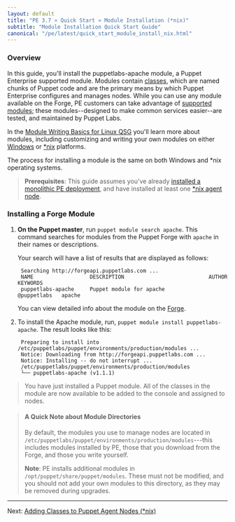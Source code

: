 ```yaml
---
layout: default
title: "PE 3.7 » Quick Start » Module Installation (*nix)"
subtitle: "Module Installation Quick Start Guide"
canonical: "/pe/latest/quick_start_module_install_nix.html"
---
```


### Overview

In this guide, you'll install the puppetlabs-apache module, a Puppet Enterprise supported module. Modules contain [classes](/puppet/3.7/reference/lang_classes.html), which are named chunks of Puppet code and are the primary means by which Puppet Enterprise configures and manages nodes.  While you can use any module available on the Forge, PE customers can take advantage of [supported modules](http://forge.puppetlabs.com/supported); these modules--designed to make common services easier--are tested, and maintained by Puppet Labs.

In the [Module Writing Basics for Linux QSG](./quick_writing_nix.html) you'll learn more about modules, including customizing and writing your own modules on either [Windows](./quick_writing_windows.html) or [*nix](./quick_writing_nix.html) platforms.

The process for installing a module is the same on both Windows and *nix operating systems.

> **Prerequisites**: This guide assumes you've already [installed a monolithic PE deployment](./quick_start_install_mono.html), and have installed at least one [*nix agent node](./quick_start_install_agents_nix.html).

### Installing a Forge Module

1. **On the Puppet master**, run `puppet module search apache`. This command searches for modules from the Puppet Forge with `apache` in their names or descriptions.

   Your search will have a list of results that are displayed as follows:

        Searching http://forgeapi.puppetlabs.com ...
        NAME                  DESCRIPTION                           AUTHOR        KEYWORDS
        puppetlabs-apache     Puppet module for apache              @puppetlabs   apache


   You can view detailed info about the module on the [Forge](http://forge.puppetlabs.com/puppetlabs/apache).

2. To install the Apache module, run, `puppet module install puppetlabs-apache`. The result looks like this:

        Preparing to install into /etc/puppetlabs/puppet/environments/production/modules ...
        Notice: Downloading from http://forgeapi.puppetlabs.com ...
        Notice: Installing -- do not interrupt ...
        /etc/puppetlabs/puppet/environments/production/modules
        └── puppetlabs-apache (v1.1.1)

> You have just installed a Puppet module. All of the classes in the module are now available to be added to the console and assigned to nodes.

> #### A Quick Note about Module Directories
>
>By default, the modules you use to manage nodes are located in `/etc/puppetlabs/puppet/environments/production/modules`---this includes modules installed by PE, those that you download from the Forge, and those you write yourself.
>
>**Note**: PE installs additional modules in `/opt/puppet/share/puppet/modules`. These must not be modified, and you should not add your own modules to this directory, as they may be removed during upgrades.





--------

Next: [Adding Classes to Puppet Agent Nodes (*nix)](./quick_start_adding_class_nix.html)



